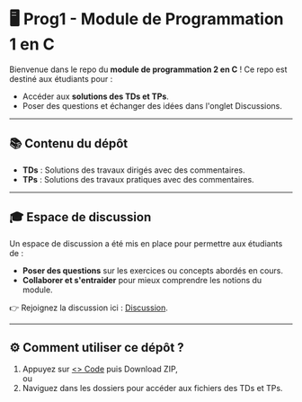 # 🖥️ Prog1 - Module de Programmation 1 en C

Bienvenue dans le repo du **module de programmation 2 en C** ! Ce repo est destiné aux étudiants pour :  

- Accéder aux **solutions des TDs et TPs**.
- Poser des questions et échanger des idées dans l'onglet Discussions.

---

## 📚 Contenu du dépôt  

- **TDs** : Solutions des travaux dirigés avec des commentaires.  
- **TPs** : Solutions des travaux pratiques avec des commentaires.

---

## 🎓 Espace de discussion  

Un espace de discussion a été mis en place pour permettre aux étudiants de :  
- **Poser des questions** sur les exercices ou concepts abordés en cours.  
- **Collaborer et s'entraider** pour mieux comprendre les notions du module.    

👉 Rejoignez la discussion ici : [Discussion](https://github.com/m-bergui/Prog2/discussions/1).  

---

## ⚙️ Comment utiliser ce dépôt ?  

1. Appuyez sur [<> Code](https://github.com/m-bergui/Prog2/archive/refs/heads/main.zip) puis Download ZIP,\
ou
2. Naviguez dans les dossiers pour accéder aux fichiers des TDs et TPs.
